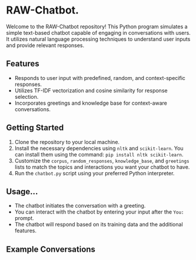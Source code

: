 # RAW-Chatbot.


Welcome to the RAW-Chatbot repository! This Python program simulates a simple text-based chatbot capable of engaging in conversations with users. It utilizes natural language processing techniques to understand user inputs and provide relevant responses.

## Features

- Responds to user input with predefined, random, and context-specific responses.
- Utilizes TF-IDF vectorization and cosine similarity for response selection.
- Incorporates greetings and knowledge base for context-aware conversations.

## Getting Started

1. Clone the repository to your local machine.
2. Install the necessary dependencies using `nltk` and `scikit-learn`. You can install them using the command: `pip install nltk scikit-learn`.
3. Customize the `corpus`, `random_responses`, `knowledge_base`, and `greetings` lists to match the topics and interactions you want your chatbot to have.
4. Run the `chatbot.py` script using your preferred Python interpreter.

## Usage...

- The chatbot initiates the conversation with a greeting.
- You can interact with the chatbot by entering your input after the `You:` prompt.
- The chatbot will respond based on its training data and the additional features.

## Example Conversations

